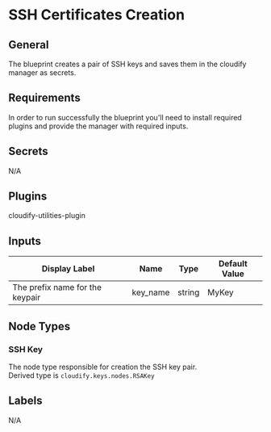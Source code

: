 # SSH Certificates Creation

## General

The blueprint creates a pair of SSH keys and saves them in the cloudify manager as secrets.

## Requirements

In order to run successfully the blueprint you'll need to install required plugins and provide the manager with required inputs. 

## Secrets

N/A

## Plugins

cloudify-utilities-plugin

## Inputs

| Display Label                            | Name                | Type   | Default Value |
| ---------------------------------------- | ------------------- | ------ | ------------- |
| The prefix name for the keypair          | key_name            | string | MyKey         |

## Node Types

### SSH Key
The node type responsible for creation the SSH key pair.\
Derived type is `cloudify.keys.nodes.RSAKey`

## Labels

N/A